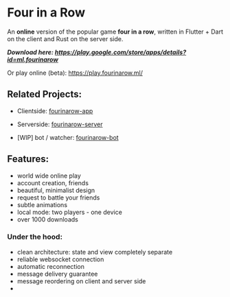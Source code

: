# Four in a Row

An **online** version of the popular game **four in a row**, written in Flutter + Dart on the client and Rust on the server side.

***Download here: https://play.google.com/store/apps/details?id=ml.fourinarow***

Or play online (beta): https://play.fourinarow.ml/

## Related Projects:
- Clientside: [fourinarow-app](https://github.com/ffactory-ofcl/fourinarow-app)

- Serverside: [fourinarow-server](https://github.com/ffactory-ofcl/fourinarow-server)

- \[WIP\] bot / watcher: [fourinarow-bot](https://github.com/ffactory-ofcl/fourinarow-bot)

## Features:
- world wide online play
- account creation, friends
- beautiful, minimalist design
- request to battle your friends
- subtle animations
- local mode: two players - one device
- over 1000 downloads

### Under the hood:
- clean architecture: state and view completely separate
- reliable websocket connection
- automatic reconnection
- message delivery guarantee
- message reordering on client and server side
- 